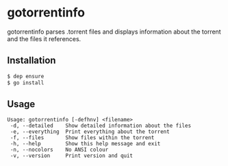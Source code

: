 # gotorrentinfo
gotorrentinfo parses .torrent files and displays information about the torrent and the files it references.

## Installation
```bash
$ dep ensure
$ go install
```

## Usage
```
Usage: gotorrentinfo [-defhnv] <filename>
 -d, --detailed    Show detailed information about the files
 -e, --everything  Print everything about the torrent
 -f, --files       Show files within the torrent
 -h, --help        Show this help message and exit
 -n, --nocolors    No ANSI colour
 -v, --version     Print version and quit
```